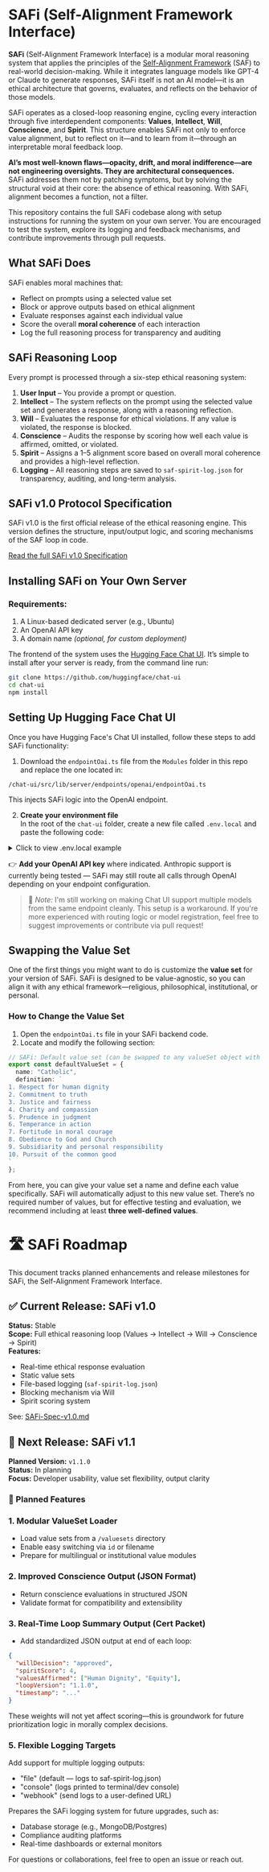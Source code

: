 # SAFi (Self-Alignment Framework Interface)

**SAFi** (Self-Alignment Framework Interface) is a modular moral reasoning system that applies the principles of the [Self-Alignment Framework](https://www.selfalignmentframework.com) (SAF) to real-world decision-making. While it integrates language models like GPT-4 or Claude to generate responses, SAFi itself is not an AI model—it is an ethical architecture that governs, evaluates, and reflects on the behavior of those models.

SAFi operates as a closed-loop reasoning engine, cycling every interaction through five interdependent components: **Values**, **Intellect**, **Will**, **Conscience**, and **Spirit**. This structure enables SAFi not only to enforce value alignment, but to reflect on it—and to learn from it—through an interpretable moral feedback loop.

**AI’s most well-known flaws—opacity, drift, and moral indifference—are not engineering oversights. They are architectural consequences.**  
SAFi addresses them not by patching symptoms, but by solving the structural void at their core: the absence of ethical reasoning. With SAFi, alignment becomes a function, not a filter.

This repository contains the full SAFi codebase along with setup instructions for running the system on your own server. You are encouraged to test the system, explore its logging and feedback mechanisms, and contribute improvements through pull requests.

## What SAFi Does

SAFi enables moral machines that:
- Reflect on prompts using a selected value set
- Block or approve outputs based on ethical alignment
- Evaluate responses against each individual value
- Score the overall **moral coherence** of each interaction
- Log the full reasoning process for transparency and auditing

## SAFi Reasoning Loop

Every prompt is processed through a six-step ethical reasoning system:

1. **User Input** – You provide a prompt or question.
2. **Intellect** – The system reflects on the prompt using the selected value set and generates a response, along with a reasoning reflection.
3. **Will** – Evaluates the response for ethical violations. If any value is violated, the response is blocked.
4. **Conscience** – Audits the response by scoring how well each value is affirmed, omitted, or violated.
5. **Spirit** – Assigns a 1–5 alignment score based on overall moral coherence and provides a high-level reflection.
6. **Logging** – All reasoning steps are saved to `saf-spirit-log.json` for transparency, auditing, and long-term analysis.

## SAFi v1.0 Protocol Specification

SAFi v1.0 is the first official release of the ethical reasoning engine. This version defines the structure, input/output logic, and scoring mechanisms of the SAF loop in code.

[Read the full SAFi v1.0 Specification](./SAFi-Spec-v1.0.md)

## Installing  SAFi on Your Own Server 

### Requirements:
1. A Linux-based dedicated server (e.g., Ubuntu)
2. An OpenAI API key
3. A domain name *(optional, for custom deployment)*

The frontend of the system uses the [Hugging Face Chat UI](https://github.com/huggingface/chat-ui). It’s simple to install after your server is ready, from the command line run:

```bash
git clone https://github.com/huggingface/chat-ui
cd chat-ui
npm install
```


##  Setting Up Hugging Face Chat UI

Once you have Hugging Face's Chat UI installed, follow these steps to add  SAFi functionality:

1. Download the `endpointOai.ts` file from the `Modules` folder in this repo and replace the one located in:

```
/chat-ui/src/lib/server/endpoints/openai/endpointOai.ts
```

This injects  SAFi logic into the OpenAI endpoint.

2. **Create your environment file**  
In the root of the `chat-ui` folder, create a new file called `.env.local` and paste the following code:

<details>
<summary> Click to view .env.local example</summary>

```env
OPENAI_API_KEY=

ANTHROPIC_API_KEY=

MODELS=`[
  { "name": "gpt-4o", "displayName": "GPT 4o", "endpoints": [{ "type": "openai" }] },
  { "name": "claude-3-5-sonnet-20241022", "displayName": "Claude 3.5 Sonnet", "endpoints": [{ "type": "anthropic" }] }
]`

OPENID_CONFIG=`{
  "PROVIDER_URL": "https://accounts.google.com",
  "CLIENT_ID": "",
  "CLIENT_SECRET": "",
  "SCOPES": "openid profile email"
}`

PUBLIC_APP_NAME= SAFi
PUBLIC_APP_VERSION=0.1
PUBLIC_APP_ASSETS= SAFi
PUBLIC_APP_COLOR=blue
PUBLIC_APP_DESCRIPTION= SAFi uses the Self-Alignment Framework to think, filter, reflect, and log its decisions ethically.
PUBLIC_APP_DATA_SHARING="Your conversations are private and never used for training. Spirit-level summaries may be logged locally for ethical alignment."
PUBLIC_APP_DISCLAIMER=" SAFi is a prototype. Responses are AI-generated and should be used with discernment and personal judgment."
```

</details>

👉 **Add your OpenAI API key** where indicated. Anthropic support is currently being tested —  SAFi may still route all calls through OpenAI depending on your endpoint configuration.

> 💬 *Note:* I'm still working on making Chat UI support multiple models from the same endpoint cleanly. This setup is a workaround. If you're more experienced with routing logic or model registration, feel free to suggest improvements or contribute via pull request!


## Swapping the Value Set

One of the first things you might want to do is customize the **value set** for your version of SAFi. SAFi is designed to be value-agnostic, so you can align it with any ethical framework—religious, philosophical, institutional, or personal.

###  How to Change the Value Set

1. Open the `endpointOai.ts` file in your SAFi backend code.
2. Locate and modify the following section:

```ts
// SAFi: Default value set (can be swapped to any valueSet object with "name" and "definition")
export const defaultValueSet = {
  name: "Catholic",
  definition: `
1. Respect for human dignity
2. Commitment to truth
3. Justice and fairness
4. Charity and compassion
5. Prudence in judgment
6. Temperance in action
7. Fortitude in moral courage
8. Obedience to God and Church
9. Subsidiarity and personal responsibility
10. Pursuit of the common good
`
};

`````

From here, you can give your value set a name and define each value specifically. SAFi will automatically adjust to this new value set. There’s no required number of values, but for effective testing and evaluation, we recommend including at least **three well-defined values**.

# 🛣️ SAFi Roadmap

This document tracks planned enhancements and release milestones for SAFi, the Self-Alignment Framework Interface.

## ✅ Current Release: SAFi v1.0

**Status:** Stable  
**Scope:** Full ethical reasoning loop (Values → Intellect → Will → Conscience → Spirit)  
**Features:**
- Real-time ethical response evaluation
- Static value sets
- File-based logging (`saf-spirit-log.json`)
- Blocking mechanism via Will
- Spirit scoring system

See: [SAFi-Spec-v1.0.md](./SAFi-Spec-v1.0.md)


## 🧭 Next Release: SAFi v1.1

**Planned Version:** `v1.1.0`  
**Status:** In planning  
**Focus:** Developer usability, value set flexibility, output clarity

### 🔧 Planned Features

### 1. Modular ValueSet Loader
- Load value sets from a `/valuesets` directory
- Enable easy switching via `id` or filename
- Prepare for multilingual or institutional value modules

### 2. Improved Conscience Output (JSON Format)
- Return conscience evaluations in structured JSON
- Validate format for compatibility and extensibility

### 3. Real-Time Loop Summary Output (Cert Packet)
- Add standardized JSON output at end of each loop:
```json
{
  "willDecision": "approved",
  "spiritScore": 4,
  "valuesAffirmed": ["Human Dignity", "Equity"],
  "loopVersion": "1.1.0",
  "timestamp": "..."
}
```
These weights will not yet affect scoring—this is groundwork for future prioritization logic in morally complex decisions.

### 5. Flexible Logging Targets
   Add support for multiple logging outputs:
   * "file" (default — logs to saf-spirit-log.json)
   * "console" (logs printed to terminal/dev console)
   * "webhook" (send logs to a user-defined URL)

Prepares the SAFi logging system for future upgrades, such as:
* Database storage (e.g., MongoDB/Postgres)
* Compliance auditing platforms
* Real-time dashboards or external monitors



For questions or collaborations, feel free to open an issue or reach out.

